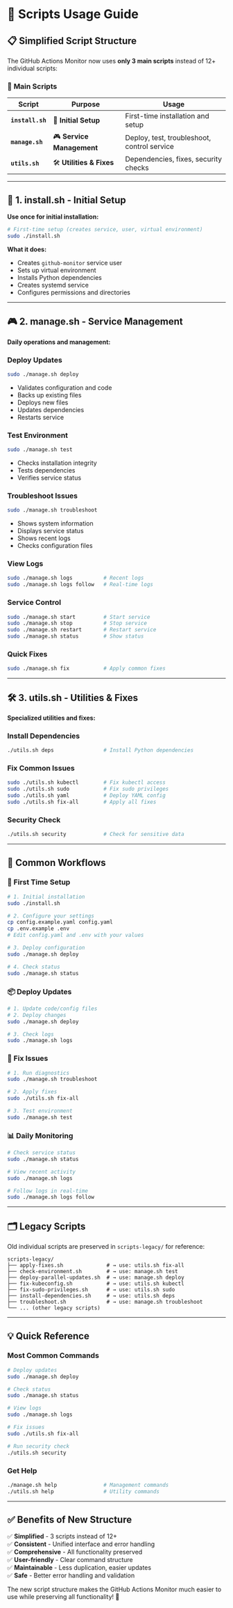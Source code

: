 # 🚀 Scripts Usage Guide

## 📋 **Simplified Script Structure**

The GitHub Actions Monitor now uses **only 3 main scripts** instead of 12+ individual scripts:

### 🎯 **Main Scripts**

| Script | Purpose | Usage |
|--------|---------|-------|
| **`install.sh`** | 🔧 **Initial Setup** | First-time installation and setup |
| **`manage.sh`** | 🎮 **Service Management** | Deploy, test, troubleshoot, control service |
| **`utils.sh`** | 🛠️ **Utilities & Fixes** | Dependencies, fixes, security checks |

---

## 🔧 **1. install.sh - Initial Setup**

**Use once for initial installation:**

```bash
# First-time setup (creates service, user, virtual environment)
sudo ./install.sh
```

**What it does:**
- Creates `github-monitor` service user
- Sets up virtual environment
- Installs Python dependencies  
- Creates systemd service
- Configures permissions and directories

---

## 🎮 **2. manage.sh - Service Management**

**Daily operations and management:**

### **Deploy Updates**
```bash
sudo ./manage.sh deploy
```
- Validates configuration and code
- Backs up existing files
- Deploys new files
- Updates dependencies
- Restarts service

### **Test Environment**
```bash
sudo ./manage.sh test
```
- Checks installation integrity
- Tests dependencies
- Verifies service status

### **Troubleshoot Issues**
```bash
sudo ./manage.sh troubleshoot
```
- Shows system information
- Displays service status
- Shows recent logs
- Checks configuration files

### **View Logs**
```bash
sudo ./manage.sh logs          # Recent logs
sudo ./manage.sh logs follow   # Real-time logs
```

### **Service Control**
```bash
sudo ./manage.sh start         # Start service
sudo ./manage.sh stop          # Stop service  
sudo ./manage.sh restart       # Restart service
sudo ./manage.sh status        # Show status
```

### **Quick Fixes**
```bash
sudo ./manage.sh fix           # Apply common fixes
```

---

## 🛠️ **3. utils.sh - Utilities & Fixes**

**Specialized utilities and fixes:**

### **Install Dependencies**
```bash
./utils.sh deps                # Install Python dependencies
```

### **Fix Common Issues**
```bash
sudo ./utils.sh kubectl        # Fix kubectl access
sudo ./utils.sh sudo           # Fix sudo privileges
sudo ./utils.sh yaml           # Deploy YAML config
sudo ./utils.sh fix-all        # Apply all fixes
```

### **Security Check**
```bash
./utils.sh security            # Check for sensitive data
```

---

## 🎯 **Common Workflows**

### **🔄 First Time Setup**
```bash
# 1. Initial installation
sudo ./install.sh

# 2. Configure your settings
cp config.example.yaml config.yaml
cp .env.example .env
# Edit config.yaml and .env with your values

# 3. Deploy configuration
sudo ./manage.sh deploy

# 4. Check status
sudo ./manage.sh status
```

### **📦 Deploy Updates**
```bash
# 1. Update code/config files
# 2. Deploy changes
sudo ./manage.sh deploy

# 3. Check logs
sudo ./manage.sh logs
```

### **🔧 Fix Issues**
```bash
# 1. Run diagnostics
sudo ./manage.sh troubleshoot

# 2. Apply fixes
sudo ./utils.sh fix-all

# 3. Test environment
sudo ./manage.sh test
```

### **📊 Daily Monitoring**
```bash
# Check service status
sudo ./manage.sh status

# View recent activity
sudo ./manage.sh logs

# Follow logs in real-time
sudo ./manage.sh logs follow
```

---

## 🗂️ **Legacy Scripts**

Old individual scripts are preserved in `scripts-legacy/` for reference:

```
scripts-legacy/
├── apply-fixes.sh              # → use: utils.sh fix-all
├── check-environment.sh        # → use: manage.sh test  
├── deploy-parallel-updates.sh  # → use: manage.sh deploy
├── fix-kubeconfig.sh           # → use: utils.sh kubectl
├── fix-sudo-privileges.sh      # → use: utils.sh sudo
├── install-dependencies.sh     # → use: utils.sh deps
├── troubleshoot.sh             # → use: manage.sh troubleshoot
└── ... (other legacy scripts)
```

---

## 💡 **Quick Reference**

### **Most Common Commands**
```bash
# Deploy updates
sudo ./manage.sh deploy

# Check status  
sudo ./manage.sh status

# View logs
sudo ./manage.sh logs

# Fix issues
sudo ./utils.sh fix-all

# Run security check
./utils.sh security
```

### **Get Help**
```bash
./manage.sh help               # Management commands
./utils.sh help                # Utility commands
```

---

## ✅ **Benefits of New Structure**

✅ **Simplified** - 3 scripts instead of 12+  
✅ **Consistent** - Unified interface and error handling  
✅ **Comprehensive** - All functionality preserved  
✅ **User-friendly** - Clear command structure  
✅ **Maintainable** - Less duplication, easier updates  
✅ **Safe** - Better error handling and validation  

The new script structure makes the GitHub Actions Monitor much easier to use while preserving all functionality! 🎉
